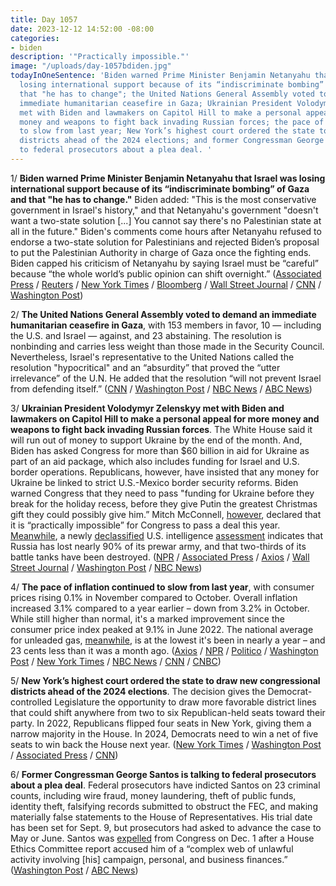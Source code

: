 ```yaml
---
title: Day 1057
date: 2023-12-12 14:52:00 -08:00
categories:
- biden
description: '"Practically impossible."'
image: "/uploads/day-1057bdiden.jpg"
todayInOneSentence: 'Biden warned Prime Minister Benjamin Netanyahu that Israel was
  losing international support because of its “indiscriminate bombing” of Gaza and
  that "he has to change"; the United Nations General Assembly voted to demand an
  immediate humanitarian ceasefire in Gaza; Ukrainian President Volodymyr Zelenskyy
  met with Biden and lawmakers on Capitol Hill to make a personal appeal for more
  money and weapons to fight back invading Russian forces; the pace of inflation continued
  to slow from last year; New York’s highest court ordered the state to draw new congressional
  districts ahead of the 2024 elections; and former Congressman George Santos is talking
  to federal prosecutors about a plea deal. '
---
```


1/ **Biden warned Prime Minister Benjamin Netanyahu that Israel was losing international support because of its “indiscriminate bombing” of Gaza and that "he has to change."**  Biden added: "This is the most conservative government in Israel's history," and that Netanyahu's government "doesn't want a two-state solution [...] You cannot say there's no Palestinian state at all in the future." Biden's comments come hours after Netanyahu refused to endorse a two-state solution for Palestinians and rejected Biden’s proposal to put the Palestinian Authority in charge of Gaza once the fighting ends. Biden capped his criticism of Netanyahu by saying Israel must be “careful” because “the whole world’s public opinion can shift overnight.” ([Associated Press](https://apnews.com/article/biden-israel-hamas-oct-7-44c4229d4c1270d9cfa484b664a22071) / [Reuters](https://www.reuters.com/world/middle-east/biden-israel-starting-lose-support-over-indiscriminate-bombing-gaza-2023-12-12/) / [New York Times](https://www.nytimes.com/2023/12/12/world/middleeast/biden-israel-netanyahu-gaza.html) / [Bloomberg](https://www.bloomberg.com/news/articles/2023-12-12/biden-pushes-netanyahu-to-change-stance-on-palestinian-statehood?srnd=premium&sref=MIBMEEoj) / [Wall Street Journal](https://www.wsj.com/world/middle-east/israels-netanyahu-rejects-u-s-plan-for-post-war-gaza-d60fc0c3?mod=hp_lead_pos3) / [CNN](https://www.cnn.com/2023/12/12/politics/biden-israel-losing-support-netanyahu) / [Washington Post](https://www.washingtonpost.com/world/2023/12/12/israel-hamas-war-gaza-news-palestine/#link-XXHLTL3DXFDC5BZD2PITVL62AI))

2/ **The United Nations General Assembly voted to demand an immediate humanitarian ceasefire in Gaza**, with 153 members in favor, 10 — including the U.S. and Israel — against, and 23 abstaining. The resolution is nonbinding and carries less weight than those made in the Security Council. Nevertheless, Israel's representative to the United Nations called the resolution "hypocritical" and an “absurdity” that proved the “utter irrelevance” of the U.N. He added that the resolution “will not prevent Israel from defending itself.” ([CNN](https://www.cnn.com/2023/12/12/middleeast/ceasefire-vote-gaza-israel-un-intl/index.html) / [Washington Post](https://www.washingtonpost.com/world/2023/12/12/israel-hamas-war-gaza-news-palestine/#link-PWRA7NZDJZDLPH2DRIA5HYQHP4) / [NBC News](https://www.nbcnews.com/news/world/live-blog/israel-hamas-war-live-updates-us-israel-increasingly-isolated-growing-rcna129223#rcrd27851) / [ABC News](https://abcnews.go.com/International/live-updates/israel-gaza-hamas-health-catastrophe?id=105538785))

3/ **Ukrainian President Volodymyr Zelenskyy met with Biden and lawmakers on Capitol Hill to make a personal appeal for more money and weapons to fight back invading Russian forces**. The White House said it will run out of money to support Ukraine by the end of the month. And, Biden has asked Congress for more than $60 billion in aid for Ukraine as part of an aid package, which also includes funding for Israel and U.S. border operations. Republicans, however, have insisted that any money for Ukraine be linked to strict U.S.-Mexico border security reforms. Biden warned Congress that they need to pass "funding for Ukraine before they break for the holiday recess, before they give Putin the greatest Christmas gift they could possibly give him.” Mitch McConnell, [however](https://www.politico.com/live-updates/2023/12/12/congress/lankford-gives-border-talks-update-00131337), declared that it is “practically impossible” for Congress to pass a deal this year. [Meanwhile](https://www.nytimes.com/2023/12/12/us/politics/russia-intelligence-assessment.html), a newly [declassified](https://www.politico.com/news/2023/12/12/white-house-ukraine-intel-declassified-00131296) U.S. intelligence [assessment](https://www.wsj.com/world/russia/russian-has-lost-almost-90-of-its-prewar-army-u-s-intelligence-says-2e0372ab) indicates that Russia has lost nearly 90% of its prewar army, and that two-thirds of its battle tanks have been destroyed. ([NPR](https://www.npr.org/2023/12/12/1218588127/zelenskyy-ukraine-funding-biden) / [Associated Press](https://apnews.com/article/ukraine-zelenskyy-washington-congress-biden-5796a2429169d01959510f318fbc968a) / [Axios](https://www.axios.com/2023/12/12/ukraine-aid-zelensky-congress-holiday-break) / [Wall Street Journal](https://www.wsj.com/politics/policy/zelenskys-plea-for-ukraine-aid-finds-a-tough-audience-in-washington-2cb33df8?mod=hp_lead_pos7) / [Washington Post](https://www.washingtonpost.com/national-security/2023/12/12/zelensky-biden-meeting-washington-dc/) / [NBC News](https://www.nbcnews.com/politics/white-house/live-blog/zelenskyy-biden-ukraine-congress-live-updates-rcna129211))

4/ **The pace of inflation continued to slow from last year**, with consumer prices rising 0.1% in November compared to October. Overall inflation increased 3.1% compared to a year earlier – down from 3.2% in October. While still higher than normal, it's a marked improvement since the consumer price index peaked at 9.1% in June 2022. The national average for unleaded gas, [meanwhile](https://www.nytimes.com/2023/12/12/business/gas-prices-inflation.html), is at the lowest it's been in nearly a year – and 23 cents less than it was a month ago. ([Axios](https://www.axios.com/2023/12/12/consumer-price-index-inflation-november) / [NPR](https://www.npr.org/2023/12/12/1218660706/economy-inflation-consumer-prices-interest-rates-federal-reserve-recession) / [Politico](https://www.politico.com/news/2023/12/12/inflation-fed-monetary-policy-00131279) / [Washington Post](https://www.washingtonpost.com/business/2023/12/12/cpi-fed-inflation-economy/) / [New York Times](https://www.nytimes.com/2023/12/11/business/economy/november-inflation-report.html) / [NBC News](https://www.nbcnews.com/business/economy/inflation-november-2023-what-is-it-interest-rates-going-up-going-down-rcna129041) / [CNN](https://www.cnn.com/2023/12/12/economy/cpi-consumer-price-index-inflation-november/index.html) / [CNBC](https://www.cnbc.com/2023/12/12/cpi-inflation-report-november-2023.html))

5/ **New York’s highest court ordered the state to draw new congressional districts ahead of the 2024 elections**. The decision gives the Democrat-controlled Legislature the opportunity to draw more favorable district lines that could shift anywhere from two to six Republican-held seats toward their party. In 2022, Republicans flipped four seats in New York, giving them a narrow majority in the House. In 2024, Democrats need to win a net of five seats to win back the House next year. ([New York Times](https://www.nytimes.com/2023/12/12/nyregion/new-york-redistricting-democrats.html) / [Washington Post](https://www.washingtonpost.com/politics/2023/12/12/new-york-new-congressional-map/) / [Associated Press](https://apnews.com/article/new-york-congress-redistricting-2024-election-9f738ecfa858e47261552cd9b18e7347) / [CNN](https://www.cnn.com/2023/12/12/politics/new-york-redistricting/index.html))

6/ **Former Congressman George Santos is talking to federal prosecutors about a plea deal**. Federal prosecutors have indicted Santos on 23 criminal counts, including wire fraud, money laundering, theft of public funds, identity theft, falsifying records submitted to obstruct the FEC, and making materially false statements to the House of Representatives. His trial date has been set for Sept. 9, but prosecutors had asked to advance the case to May or June. Santos was [expelled](https://whatthefuckjusthappenedtoday.com/2023/12/04/day-1049/#5-the-house-voted-to-expel-george-sa) from Congress on Dec. 1 after a House Ethics Committee report accused him of a “complex web of unlawful activity involving [his] campaign, personal, and business finances.” ([Washington Post](https://www.washingtonpost.com/national-security/2023/12/11/new-york-george-santos-plea-fraud/) / [ABC News](https://abcnews.go.com/Politics/george-santos-discussing-plea-deal-federal-prosecutors-legal/story?id=105563873))

